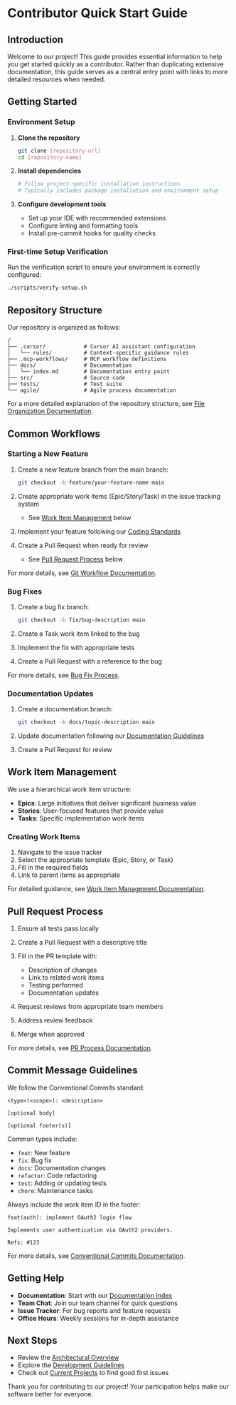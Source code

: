 # Contributor Quick Start Guide

## Introduction

Welcome to our project! This guide provides essential information to help you get started quickly as a contributor. Rather than duplicating extensive documentation, this guide serves as a central entry point with links to more detailed resources when needed.

## Getting Started

### Environment Setup

1. **Clone the repository**
   ```bash
   git clone [repository-url]
   cd [repository-name]
   ```

2. **Install dependencies**
   ```bash
   # Follow project-specific installation instructions
   # Typically includes package installation and environment setup
   ```

3. **Configure development tools**
   - Set up your IDE with recommended extensions
   - Configure linting and formatting tools
   - Install pre-commit hooks for quality checks

### First-time Setup Verification

Run the verification script to ensure your environment is correctly configured:
```bash
./scripts/verify-setup.sh
```

## Repository Structure

Our repository is organized as follows:

```
/
├── .cursor/            # Cursor AI assistant configuration
│   └── rules/          # Context-specific guidance rules
├── .mcp-workflows/     # MCP workflow definitions
├── docs/               # Documentation
│   └── index.md        # Documentation entry point
├── src/                # Source code
├── tests/              # Test suite
└── agile/              # Agile process documentation
```

For a more detailed explanation of the repository structure, see [File Organization Documentation](link-to-file-organization-doc).

## Common Workflows

### Starting a New Feature

1. Create a new feature branch from the main branch:
   ```bash
   git checkout -b feature/your-feature-name main
   ```
   
2. Create appropriate work items (Epic/Story/Task) in the issue tracking system
   - See [Work Item Management](#work-item-management) below
   
3. Implement your feature following our [Coding Standards](link-to-coding-standards)

4. Create a Pull Request when ready for review
   - See [Pull Request Process](#pull-request-process) below

For more details, see [Git Workflow Documentation](link-to-git-workflow-doc).

### Bug Fixes

1. Create a bug fix branch:
   ```bash
   git checkout -b fix/bug-description main
   ```
   
2. Create a Task work item linked to the bug
   
3. Implement the fix with appropriate tests

4. Create a Pull Request with a reference to the bug

For more details, see [Bug Fix Process](link-to-bug-fix-process).

### Documentation Updates

1. Create a documentation branch:
   ```bash
   git checkout -b docs/topic-description main
   ```
   
2. Update documentation following our [Documentation Guidelines](link-to-doc-guidelines)

3. Create a Pull Request for review

## Work Item Management

We use a hierarchical work item structure:

- **Epics**: Large initiatives that deliver significant business value
- **Stories**: User-focused features that provide value
- **Tasks**: Specific implementation work items

### Creating Work Items

1. Navigate to the issue tracker
2. Select the appropriate template (Epic, Story, or Task)
3. Fill in the required fields
4. Link to parent items as appropriate

For detailed guidance, see [Work Item Management Documentation](link-to-work-item-doc).

## Pull Request Process

1. Ensure all tests pass locally
2. Create a Pull Request with a descriptive title
3. Fill in the PR template with:
   - Description of changes
   - Link to related work items
   - Testing performed
   - Documentation updates

4. Request reviews from appropriate team members
5. Address review feedback
6. Merge when approved

For more details, see [PR Process Documentation](link-to-pr-process).

## Commit Message Guidelines

We follow the Conventional Commits standard:

```
<type>(<scope>): <description>

[optional body]

[optional footer(s)]
```

Common types include:
- `feat`: New feature
- `fix`: Bug fix
- `docs`: Documentation changes
- `refactor`: Code refactoring
- `test`: Adding or updating tests
- `chore`: Maintenance tasks

Always include the work item ID in the footer:
```
feat(auth): implement OAuth2 login flow

Implements user authentication via OAuth2 providers.

Refs: #123
```

For more details, see [Conventional Commits Documentation](link-to-conventional-commits).

## Getting Help

- **Documentation**: Start with our [Documentation Index](link-to-docs-index)
- **Team Chat**: Join our team channel for quick questions
- **Issue Tracker**: For bug reports and feature requests
- **Office Hours**: Weekly sessions for in-depth assistance

## Next Steps

- Review the [Architectural Overview](link-to-architecture-doc)
- Explore the [Development Guidelines](link-to-dev-guidelines)
- Check out [Current Projects](link-to-projects) to find good first issues

Thank you for contributing to our project! Your participation helps make our software better for everyone.
